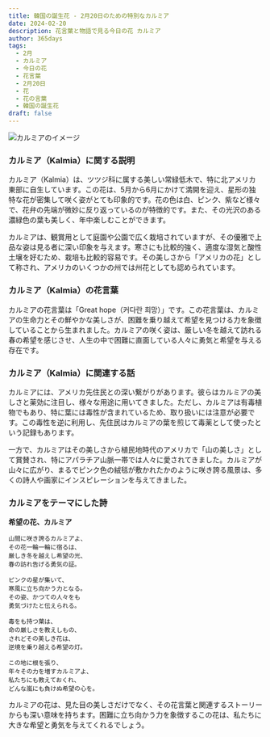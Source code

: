 ```yaml
---
title: 韓国の誕生花 - 2月20日のための特別なカルミア
date: 2024-02-20
description: 花言葉と物語で見る今日の花 カルミア
author: 365days
tags:
  - 2月
  - カルミア
  - 今日の花
  - 花言葉
  - 2月20日
  - 花
  - 花の言葉
  - 韓国の誕生花
draft: false
---
```



![カルミアのイメージ](https://cdn.pixabay.com/photo/2015/05/17/12/01/kalmia-770766_1280.jpg#center#center)


### カルミア（Kalmia）に関する説明

カルミア（Kalmia）は、ツツジ科に属する美しい常緑低木で、特に北アメリカ東部に自生しています。この花は、5月から6月にかけて満開を迎え、星形の独特な花が密集して咲く姿がとても印象的です。花の色は白、ピンク、紫など様々で、花弁の先端が微妙に反り返っているのが特徴的です。また、その光沢のある濃緑色の葉も美しく、年中楽しむことができます。

カルミアは、観賞用として庭園や公園で広く栽培されていますが、その優雅で上品な姿は見る者に深い印象を与えます。寒さにも比較的強く、適度な湿気と酸性土壌を好むため、栽培も比較的容易です。その美しさから「アメリカの花」として称され、アメリカのいくつかの州では州花としても認められています。

### カルミア（Kalmia）の花言葉

カルミアの花言葉は「Great hope（커다란 희망）」です。この花言葉は、カルミアの生命力とその鮮やかな美しさが、困難を乗り越えて希望を見つける力を象徴していることから生まれました。カルミアの咲く姿は、厳しい冬を越えて訪れる春の希望を感じさせ、人生の中で困難に直面している人々に勇気と希望を与える存在です。

### カルミア（Kalmia）に関連する話

カルミアには、アメリカ先住民との深い繋がりがあります。彼らはカルミアの美しさと薬効に注目し、様々な用途に用いてきました。ただし、カルミアは有毒植物でもあり、特に葉には毒性が含まれているため、取り扱いには注意が必要です。この毒性を逆に利用し、先住民はカルミアの葉を煎じて毒薬として使ったという記録もあります。

一方で、カルミアはその美しさから植民地時代のアメリカで「山の美しさ」として賞賛され、特にアパラチア山脈一帯では人々に愛されてきました。カルミアが山々に広がり、まるでピンク色の絨毯が敷かれたかのように咲き誇る風景は、多くの詩人や画家にインスピレーションを与えてきました。

### カルミアをテーマにした詩

**希望の花、カルミア**

	山間に咲き誇るカルミアよ、  
	その花一輪一輪に宿るは、  
	厳しき冬を越えし希望の光、  
	春の訪れ告げる勇気の証。
	
	ピンクの星が集いて、  
	寒風に立ち向かう力となる。  
	その姿、かつての人々をも  
	勇気づけたと伝えられる。
	
	毒をも持つ葉は、  
	命の厳しさを教えしもの、  
	されどその美しき花は、  
	逆境を乗り越える希望の灯。
	
	この地に根を張り、  
	年々その力を増すカルミアよ、  
	私たちにも教えておくれ、  
	どんな嵐にも負けぬ希望の心を。

カルミアの花は、見た目の美しさだけでなく、その花言葉と関連するストーリーからも深い意味を持ちます。困難に立ち向かう力を象徴するこの花は、私たちに大きな希望と勇気を与えてくれるでしょう。


